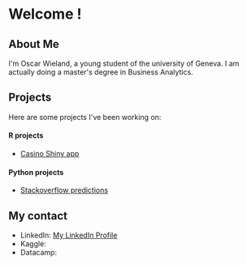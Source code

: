 # Welcome !

## About Me
I'm Oscar Wieland, a young student of the university of Geneva. I am actually doing a master's degree in Business Analytics. 

## Projects
Here are some projects I've been working on:

#### R projects
- [Casino Shiny app](https://github.com/SimoesBarbosaRicardo/Roulette-Lab)

#### Python projects
- [Stackoverflow predictions](https://github.com/oscarwieland/Machine-Learning-project)

## My contact
- LinkedIn: [My LinkedIn Profile](https://www.linkedin.com/in/oscar-wieland-a7b90b224/)
- Kaggle:
- Datacamp:

